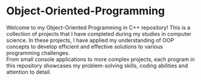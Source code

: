 # Object-Oriented-Programming
Welcome to my Object-Oriented Programming in C++ repository! This is a collection of projects that I have completed during my studies in computer science. In these projects, I have applied my understanding of OOP concepts to develop efficient and effective solutions to various programming challenges. <br/>
From small console applications to more complex projects, each program in this repository showcases my problem-solving skills, coding abilities and attention to detail. 
